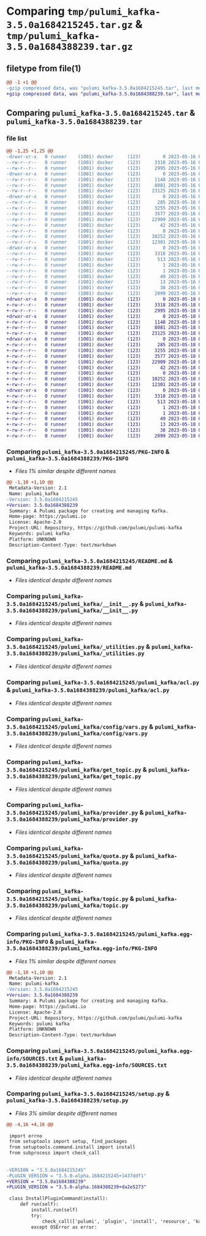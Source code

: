 # Comparing `tmp/pulumi_kafka-3.5.0a1684215245.tar.gz` & `tmp/pulumi_kafka-3.5.0a1684388239.tar.gz`

## filetype from file(1)

```diff
@@ -1 +1 @@
-gzip compressed data, was "pulumi_kafka-3.5.0a1684215245.tar", last modified: Tue May 16 05:39:58 2023, max compression
+gzip compressed data, was "pulumi_kafka-3.5.0a1684388239.tar", last modified: Thu May 18 05:47:02 2023, max compression
```

## Comparing `pulumi_kafka-3.5.0a1684215245.tar` & `pulumi_kafka-3.5.0a1684388239.tar`

### file list

```diff
@@ -1,25 +1,25 @@
-drwxr-xr-x   0 runner    (1001) docker     (123)        0 2023-05-16 05:39:58.374593 pulumi_kafka-3.5.0a1684215245/
--rw-r--r--   0 runner    (1001) docker     (123)     3318 2023-05-16 05:39:58.374593 pulumi_kafka-3.5.0a1684215245/PKG-INFO
--rw-r--r--   0 runner    (1001) docker     (123)     2995 2023-05-16 05:39:57.000000 pulumi_kafka-3.5.0a1684215245/README.md
-drwxr-xr-x   0 runner    (1001) docker     (123)        0 2023-05-16 05:39:58.374593 pulumi_kafka-3.5.0a1684215245/pulumi_kafka/
--rw-r--r--   0 runner    (1001) docker     (123)     1148 2023-05-16 05:39:57.000000 pulumi_kafka-3.5.0a1684215245/pulumi_kafka/__init__.py
--rw-r--r--   0 runner    (1001) docker     (123)     8081 2023-05-16 05:39:57.000000 pulumi_kafka-3.5.0a1684215245/pulumi_kafka/_utilities.py
--rw-r--r--   0 runner    (1001) docker     (123)    23125 2023-05-16 05:39:57.000000 pulumi_kafka-3.5.0a1684215245/pulumi_kafka/acl.py
-drwxr-xr-x   0 runner    (1001) docker     (123)        0 2023-05-16 05:39:58.374593 pulumi_kafka-3.5.0a1684215245/pulumi_kafka/config/
--rw-r--r--   0 runner    (1001) docker     (123)      285 2023-05-16 05:39:57.000000 pulumi_kafka-3.5.0a1684215245/pulumi_kafka/config/__init__.py
--rw-r--r--   0 runner    (1001) docker     (123)     3255 2023-05-16 05:39:57.000000 pulumi_kafka-3.5.0a1684215245/pulumi_kafka/config/vars.py
--rw-r--r--   0 runner    (1001) docker     (123)     3577 2023-05-16 05:39:57.000000 pulumi_kafka-3.5.0a1684215245/pulumi_kafka/get_topic.py
--rw-r--r--   0 runner    (1001) docker     (123)    22909 2023-05-16 05:39:57.000000 pulumi_kafka-3.5.0a1684215245/pulumi_kafka/provider.py
--rw-r--r--   0 runner    (1001) docker     (123)       42 2023-05-16 05:39:57.000000 pulumi_kafka-3.5.0a1684215245/pulumi_kafka/pulumi-plugin.json
--rw-r--r--   0 runner    (1001) docker     (123)        0 2023-05-16 05:39:57.000000 pulumi_kafka-3.5.0a1684215245/pulumi_kafka/py.typed
--rw-r--r--   0 runner    (1001) docker     (123)    10252 2023-05-16 05:39:57.000000 pulumi_kafka-3.5.0a1684215245/pulumi_kafka/quota.py
--rw-r--r--   0 runner    (1001) docker     (123)    12301 2023-05-16 05:39:57.000000 pulumi_kafka-3.5.0a1684215245/pulumi_kafka/topic.py
-drwxr-xr-x   0 runner    (1001) docker     (123)        0 2023-05-16 05:39:58.374593 pulumi_kafka-3.5.0a1684215245/pulumi_kafka.egg-info/
--rw-r--r--   0 runner    (1001) docker     (123)     3318 2023-05-16 05:39:58.000000 pulumi_kafka-3.5.0a1684215245/pulumi_kafka.egg-info/PKG-INFO
--rw-r--r--   0 runner    (1001) docker     (123)      513 2023-05-16 05:39:58.000000 pulumi_kafka-3.5.0a1684215245/pulumi_kafka.egg-info/SOURCES.txt
--rw-r--r--   0 runner    (1001) docker     (123)        1 2023-05-16 05:39:58.000000 pulumi_kafka-3.5.0a1684215245/pulumi_kafka.egg-info/dependency_links.txt
--rw-r--r--   0 runner    (1001) docker     (123)        1 2023-05-16 05:39:58.000000 pulumi_kafka-3.5.0a1684215245/pulumi_kafka.egg-info/not-zip-safe
--rw-r--r--   0 runner    (1001) docker     (123)       49 2023-05-16 05:39:58.000000 pulumi_kafka-3.5.0a1684215245/pulumi_kafka.egg-info/requires.txt
--rw-r--r--   0 runner    (1001) docker     (123)       13 2023-05-16 05:39:58.000000 pulumi_kafka-3.5.0a1684215245/pulumi_kafka.egg-info/top_level.txt
--rw-r--r--   0 runner    (1001) docker     (123)       38 2023-05-16 05:39:58.374593 pulumi_kafka-3.5.0a1684215245/setup.cfg
--rw-r--r--   0 runner    (1001) docker     (123)     2099 2023-05-16 05:39:57.000000 pulumi_kafka-3.5.0a1684215245/setup.py
+drwxr-xr-x   0 runner    (1001) docker     (123)        0 2023-05-18 05:47:02.009018 pulumi_kafka-3.5.0a1684388239/
+-rw-r--r--   0 runner    (1001) docker     (123)     3318 2023-05-18 05:47:02.009018 pulumi_kafka-3.5.0a1684388239/PKG-INFO
+-rw-r--r--   0 runner    (1001) docker     (123)     2995 2023-05-18 05:47:01.000000 pulumi_kafka-3.5.0a1684388239/README.md
+drwxr-xr-x   0 runner    (1001) docker     (123)        0 2023-05-18 05:47:02.009018 pulumi_kafka-3.5.0a1684388239/pulumi_kafka/
+-rw-r--r--   0 runner    (1001) docker     (123)     1148 2023-05-18 05:47:01.000000 pulumi_kafka-3.5.0a1684388239/pulumi_kafka/__init__.py
+-rw-r--r--   0 runner    (1001) docker     (123)     8081 2023-05-18 05:47:01.000000 pulumi_kafka-3.5.0a1684388239/pulumi_kafka/_utilities.py
+-rw-r--r--   0 runner    (1001) docker     (123)    23125 2023-05-18 05:47:01.000000 pulumi_kafka-3.5.0a1684388239/pulumi_kafka/acl.py
+drwxr-xr-x   0 runner    (1001) docker     (123)        0 2023-05-18 05:47:02.009018 pulumi_kafka-3.5.0a1684388239/pulumi_kafka/config/
+-rw-r--r--   0 runner    (1001) docker     (123)      285 2023-05-18 05:47:01.000000 pulumi_kafka-3.5.0a1684388239/pulumi_kafka/config/__init__.py
+-rw-r--r--   0 runner    (1001) docker     (123)     3255 2023-05-18 05:47:01.000000 pulumi_kafka-3.5.0a1684388239/pulumi_kafka/config/vars.py
+-rw-r--r--   0 runner    (1001) docker     (123)     3577 2023-05-18 05:47:01.000000 pulumi_kafka-3.5.0a1684388239/pulumi_kafka/get_topic.py
+-rw-r--r--   0 runner    (1001) docker     (123)    22909 2023-05-18 05:47:01.000000 pulumi_kafka-3.5.0a1684388239/pulumi_kafka/provider.py
+-rw-r--r--   0 runner    (1001) docker     (123)       42 2023-05-18 05:47:01.000000 pulumi_kafka-3.5.0a1684388239/pulumi_kafka/pulumi-plugin.json
+-rw-r--r--   0 runner    (1001) docker     (123)        0 2023-05-18 05:47:01.000000 pulumi_kafka-3.5.0a1684388239/pulumi_kafka/py.typed
+-rw-r--r--   0 runner    (1001) docker     (123)    10252 2023-05-18 05:47:01.000000 pulumi_kafka-3.5.0a1684388239/pulumi_kafka/quota.py
+-rw-r--r--   0 runner    (1001) docker     (123)    12301 2023-05-18 05:47:01.000000 pulumi_kafka-3.5.0a1684388239/pulumi_kafka/topic.py
+drwxr-xr-x   0 runner    (1001) docker     (123)        0 2023-05-18 05:47:02.009018 pulumi_kafka-3.5.0a1684388239/pulumi_kafka.egg-info/
+-rw-r--r--   0 runner    (1001) docker     (123)     3318 2023-05-18 05:47:02.000000 pulumi_kafka-3.5.0a1684388239/pulumi_kafka.egg-info/PKG-INFO
+-rw-r--r--   0 runner    (1001) docker     (123)      513 2023-05-18 05:47:02.000000 pulumi_kafka-3.5.0a1684388239/pulumi_kafka.egg-info/SOURCES.txt
+-rw-r--r--   0 runner    (1001) docker     (123)        1 2023-05-18 05:47:02.000000 pulumi_kafka-3.5.0a1684388239/pulumi_kafka.egg-info/dependency_links.txt
+-rw-r--r--   0 runner    (1001) docker     (123)        1 2023-05-18 05:47:02.000000 pulumi_kafka-3.5.0a1684388239/pulumi_kafka.egg-info/not-zip-safe
+-rw-r--r--   0 runner    (1001) docker     (123)       49 2023-05-18 05:47:02.000000 pulumi_kafka-3.5.0a1684388239/pulumi_kafka.egg-info/requires.txt
+-rw-r--r--   0 runner    (1001) docker     (123)       13 2023-05-18 05:47:02.000000 pulumi_kafka-3.5.0a1684388239/pulumi_kafka.egg-info/top_level.txt
+-rw-r--r--   0 runner    (1001) docker     (123)       38 2023-05-18 05:47:02.009018 pulumi_kafka-3.5.0a1684388239/setup.cfg
+-rw-r--r--   0 runner    (1001) docker     (123)     2099 2023-05-18 05:47:01.000000 pulumi_kafka-3.5.0a1684388239/setup.py
```

### Comparing `pulumi_kafka-3.5.0a1684215245/PKG-INFO` & `pulumi_kafka-3.5.0a1684388239/PKG-INFO`

 * *Files 1% similar despite different names*

```diff
@@ -1,10 +1,10 @@
 Metadata-Version: 2.1
 Name: pulumi_kafka
-Version: 3.5.0a1684215245
+Version: 3.5.0a1684388239
 Summary: A Pulumi package for creating and managing Kafka.
 Home-page: https://pulumi.io
 License: Apache-2.0
 Project-URL: Repository, https://github.com/pulumi/pulumi-kafka
 Keywords: pulumi kafka
 Platform: UNKNOWN
 Description-Content-Type: text/markdown
```

### Comparing `pulumi_kafka-3.5.0a1684215245/README.md` & `pulumi_kafka-3.5.0a1684388239/README.md`

 * *Files identical despite different names*

### Comparing `pulumi_kafka-3.5.0a1684215245/pulumi_kafka/__init__.py` & `pulumi_kafka-3.5.0a1684388239/pulumi_kafka/__init__.py`

 * *Files identical despite different names*

### Comparing `pulumi_kafka-3.5.0a1684215245/pulumi_kafka/_utilities.py` & `pulumi_kafka-3.5.0a1684388239/pulumi_kafka/_utilities.py`

 * *Files identical despite different names*

### Comparing `pulumi_kafka-3.5.0a1684215245/pulumi_kafka/acl.py` & `pulumi_kafka-3.5.0a1684388239/pulumi_kafka/acl.py`

 * *Files identical despite different names*

### Comparing `pulumi_kafka-3.5.0a1684215245/pulumi_kafka/config/vars.py` & `pulumi_kafka-3.5.0a1684388239/pulumi_kafka/config/vars.py`

 * *Files identical despite different names*

### Comparing `pulumi_kafka-3.5.0a1684215245/pulumi_kafka/get_topic.py` & `pulumi_kafka-3.5.0a1684388239/pulumi_kafka/get_topic.py`

 * *Files identical despite different names*

### Comparing `pulumi_kafka-3.5.0a1684215245/pulumi_kafka/provider.py` & `pulumi_kafka-3.5.0a1684388239/pulumi_kafka/provider.py`

 * *Files identical despite different names*

### Comparing `pulumi_kafka-3.5.0a1684215245/pulumi_kafka/quota.py` & `pulumi_kafka-3.5.0a1684388239/pulumi_kafka/quota.py`

 * *Files identical despite different names*

### Comparing `pulumi_kafka-3.5.0a1684215245/pulumi_kafka/topic.py` & `pulumi_kafka-3.5.0a1684388239/pulumi_kafka/topic.py`

 * *Files identical despite different names*

### Comparing `pulumi_kafka-3.5.0a1684215245/pulumi_kafka.egg-info/PKG-INFO` & `pulumi_kafka-3.5.0a1684388239/pulumi_kafka.egg-info/PKG-INFO`

 * *Files 1% similar despite different names*

```diff
@@ -1,10 +1,10 @@
 Metadata-Version: 2.1
 Name: pulumi-kafka
-Version: 3.5.0a1684215245
+Version: 3.5.0a1684388239
 Summary: A Pulumi package for creating and managing Kafka.
 Home-page: https://pulumi.io
 License: Apache-2.0
 Project-URL: Repository, https://github.com/pulumi/pulumi-kafka
 Keywords: pulumi kafka
 Platform: UNKNOWN
 Description-Content-Type: text/markdown
```

### Comparing `pulumi_kafka-3.5.0a1684215245/pulumi_kafka.egg-info/SOURCES.txt` & `pulumi_kafka-3.5.0a1684388239/pulumi_kafka.egg-info/SOURCES.txt`

 * *Files identical despite different names*

### Comparing `pulumi_kafka-3.5.0a1684215245/setup.py` & `pulumi_kafka-3.5.0a1684388239/setup.py`

 * *Files 3% similar despite different names*

```diff
@@ -4,16 +4,16 @@
 
 import errno
 from setuptools import setup, find_packages
 from setuptools.command.install import install
 from subprocess import check_call
 
 
-VERSION = "3.5.0a1684215245"
-PLUGIN_VERSION = "3.5.0-alpha.1684215245+1437ddf1"
+VERSION = "3.5.0a1684388239"
+PLUGIN_VERSION = "3.5.0-alpha.1684388239+da2e5273"
 
 class InstallPluginCommand(install):
     def run(self):
         install.run(self)
         try:
             check_call(['pulumi', 'plugin', 'install', 'resource', 'kafka', PLUGIN_VERSION])
         except OSError as error:
```

